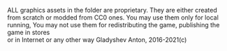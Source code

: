 ALL graphics assets in the folder are proprietary.
They are either created from scratch or modded from CC0 ones.
You may use them only for local running,
You may not use them for redistributing the game, publishing the game in stores  
or in Internet or any other way
Gladyshev Anton, 2016-2021(c)
